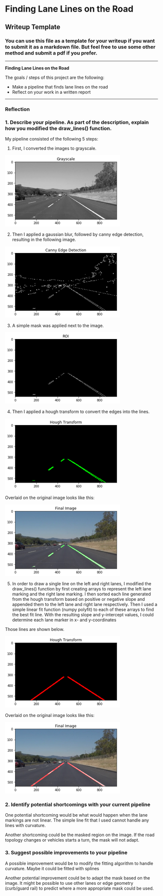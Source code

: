 # **Finding Lane Lines on the Road** 

## Writeup Template

### You can use this file as a template for your writeup if you want to submit it as a markdown file. But feel free to use some other method and submit a pdf if you prefer.

---

**Finding Lane Lines on the Road**

The goals / steps of this project are the following:
* Make a pipeline that finds lane lines on the road
* Reflect on your work in a written report


[//]: # (Image References)


[image1]: ./examples/grayscale.jpg "Grayscale"
[image2]: ./writeup_images/gsi.png "Grayscale"
[image3]: ./writeup_images/ced.png "Canny Edge Detection"
[image4]: ./writeup_images/roi.png "ROI"
[image5]: ./writeup_images/htd.png "Hough Transform (Detected)"
[image6]: ./writeup_images/fid.png "Final Image (Detected)"
[image7]: ./writeup_images/hte.png "Hough Transform (Extrapolated)"
[image8]: ./writeup_images/fie.png "Final Image (Extrapolated)"

---

### Reflection

### 1. Describe your pipeline. As part of the description, explain how you modified the draw_lines() function.

My pipeline consisted of the following 5 steps: 
1. First, I converted the images to grayscale.

![alt text][image2]

2. Then I applied a gaussian blur, followed by canny edge detection, resulting in the following image.

![alt text][image3]

3. A simple mask was applied next to the image.

![alt text][image4]

4. Then I applied a hough transform  to convert the edges into the lines.

![alt text][image5]

Overlaid on the original image looks like this:

![alt text][image6]

5. In order to draw a single line on the left and right lanes, I modified the draw_lines() function by first creating arrays to represent the left lane marking and the right lane marking.
I then sorted each line generated from the hough transform based on positive or negative slope and appended them to the left lane and right lane respectively.
Then I used a simple linear fit function (numpy polyfit) to each of these arrays to find the best fit line.  With the resulting slope and y-intercept values, I could determine each lane marker in x- and y-coordinates

Those lines are shown below.

![alt text][image7]

Overlaid on the original image looks like this:

![alt text][image8]

### 2. Identify potential shortcomings with your current pipeline


One potential shortcoming would be what would happen when the lane markings are not linear.  The simple line fit that I used cannot handle any lines with curvature. 

Another shortcoming could be the masked region on the image.  If the road topology changes or vehicles starts a turn, the mask will not adapt.


### 3. Suggest possible improvements to your pipeline

A possible improvement would be to modify the fitting algorithm to handle curvature.  Maybe it could be fitted with splines

Another potential improvement could be to adapt the mask based on the image.  It might be possible to use other lanes or edge geometry (curb/guard rail) to predict where a more appropriate mask could be used.

